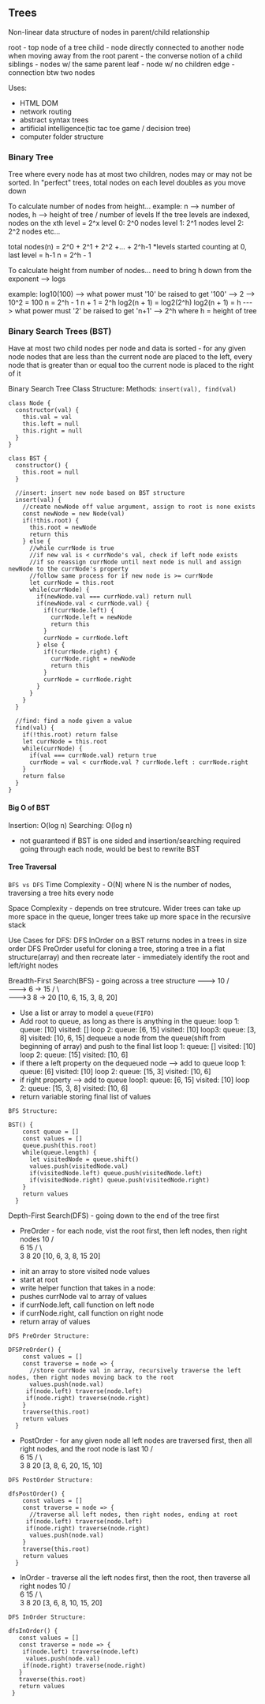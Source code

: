 ## Trees

Non-linear data structure of nodes in parent/child relationship

root - top node of a tree
child - node directly connected to another node when moving away from the root
parent - the converse notion of a child
siblings - nodes w/ the same parent
leaf - node w/ no children
edge - connection btw two nodes

Uses:
- HTML DOM
- network routing
- abstract syntax trees
- artificial intelligence(tic tac toe game / decision tree)
- computer folder structure

### Binary Tree
Tree where every node has at most two children, nodes may or may not be sorted.
In "perfect" trees, total nodes on each level doubles as you move down

To calculate number of nodes from height...
example: n --> number of nodes, h --> height of tree / number of levels
If the tree levels are indexed, nodes on the xth level = 2^x
level 0: 2^0 nodes
level 1: 2^1 nodes
level 2: 2^2 nodes
etc...

total nodes(n) = 2^0 + 2^1 + 2^2 +... + 2^h-1
*levels started counting at 0, last level = h-1
n = 2^h - 1

To calculate height from number of nodes...
need to bring h down from the exponent --> logs

example: log10(100) --> what power must '10' be raised to get '100' --> 2 --> 10^2 = 100
n = 2^h - 1
n + 1 = 2^h
log2(n + 1) = log2(2^h)
log2(n + 1) = h ---> what power must '2' be raised to get 'n+1' --> 2^h where h = height of tree

### Binary Search Trees (BST)

Have at most two child nodes per node and data is sorted - for any given node nodes that are less than the current node are placed to the left, every node that is greater than or equal too the current node is placed to the right of it

Binary Search Tree Class Structure:
Methods: `insert(val), find(val)`
```
class Node {
  constructor(val) {
    this.val = val
    this.left = null
    this.right = null
  }
}

class BST {
  constructor() {
    this.root = null
  }

  //insert: insert new node based on BST structure
  insert(val) {
    //create newNode off value argument, assign to root is none exists
    const newNode = new Node(val)
    if(!this.root) {
      this.root = newNode
      return this
    } else {
      //while currNode is true
      //if new val is < currNode's val, check if left node exists
      //if so reassign currNode until next node is null and assign newNode to the currNode's property
      //follow same process for if new node is >= currNode
      let currNode = this.root
      while(currNode) {
        if(newNode.val === currNode.val) return null
        if(newNode.val < currNode.val) {
          if(!currNode.left) {
            currNode.left = newNode
            return this
          }
          currNode = currNode.left
        } else {
          if(!currNode.right) {
            currNode.right = newNode
            return this
          }
          currNode = currNode.right
        }
      }
    }
  }

  //find: find a node given a value
  find(val) {
    if(!this.root) return false
    let currNode = this.root
    while(currNode) {
      if(val === currNode.val) return true
      currNode = val < currNode.val ? currNode.left : currNode.right
    }
    return false
  }
}
```

#### Big O of BST
Insertion: O(log n)
Searching: O(log n)
* not guaranteed if BST is one sided and insertion/searching required going through each node, would be best to rewrite BST

#### Tree Traversal
`BFS vs DFS`
Time Complexity - O(N) where N is the number of nodes, traversing a tree hits every node

Space Complexity - depends on tree strutcure. Wider trees can take up more space in the queue, longer trees take up more space in the recursive stack

Use Cases for DFS:
DFS InOrder on a BST returns nodes in a trees in size order
DFS PreOrder useful for cloning a tree, storing a tree in a flat structure(array) and then recreate later - immediately identify the root and left/right nodes

Breadth-First Search(BFS) - going across a tree structure
--->    10
       /  \
--->  6 -> 15
     / \     \
--->3   8 ->  20
[10, 6, 15, 3, 8, 20]

* Use a list or array to model a `queue(FIFO)`
* Add root to queue, as long as there is anything in the queue:
loop 1:
queue: [10]
visited: []
loop 2:
queue: [6, 15]
visited: [10]
loop3:
queue: [3, 8]
visited: [10, 6, 15]
  dequeue a node from the queue(shift from beginning of array) and push to the final list
loop 1:
queue: []
visited: [10]
loop 2:
queue: [15]
visited: [10, 6]
* if there a left property on the dequeued node --> add to queue
loop 1:
queue: [6]
visited: [10]
loop 2:
queue: [15, 3]
visited: [10, 6]
* if right property --> add to queue
loop1:
queue: [6, 15]
visited: [10]
loop 2:
queue: [15, 3, 8]
visited: [10, 6]
* return variable storing final list of values

```
BFS Structure:

BST() {
    const queue = []
    const values = []
    queue.push(this.root)
    while(queue.length) {
      let visitedNode = queue.shift()
      values.push(visitedNode.val)
      if(visitedNode.left) queue.push(visitedNode.left)
      if(visitedNode.right) queue.push(visitedNode.right)
    }
    return values
  }
```


Depth-First Search(DFS) - going down to the end of the tree first
 - PreOrder - for each node, vist the root first, then left nodes, then right nodes
    10
   /  \
  6    15
 / \     \
3   8     20
[10, 6, 3, 8, 15 20]

* init an array to store visited node values
* start at root
* write helper function that takes in a node:
* pushes currNode val to array of values
* if currNode.left, call function on left node
* if currNode.right, call function on right node
* return array of values

```
DFS PreOrder Structure:

DFSPreOrder() {
    const values = []
    const traverse = node => {
      //store currNode val in array, recursively traverse the left nodes, then right nodes moving back to the root
      values.push(node.val)
     if(node.left) traverse(node.left)
     if(node.right) traverse(node.right)
    }
    traverse(this.root)
    return values
  }
```
 - PostOrder - for any given node all left nodes are traversed first, then all right nodes, and the root node is last
    10
   /  \
  6    15
 / \     \
3   8     20
[3, 8, 6, 20, 15, 10]

```
DFS PostOrder Structure:

dfsPostOrder() {
    const values = []
    const traverse = node => {
      //traverse all left nodes, then right nodes, ending at root
     if(node.left) traverse(node.left)
     if(node.right) traverse(node.right)
      values.push(node.val)
    }
    traverse(this.root)
    return values
  }
```
 - InOrder - traverse all the left nodes first, then the root, then traverse all right nodes
    10
   /  \
  6    15
 / \     \
3   8     20
[3, 6, 8, 10, 15, 20]

 ```
 DFS InOrder Structure:

 dfsInOrder() {
    const values = []
    const traverse = node => {
     if(node.left) traverse(node.left)
      values.push(node.val)
     if(node.right) traverse(node.right)
    }
    traverse(this.root)
    return values
  }
 ```
